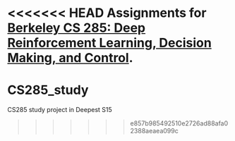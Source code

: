 <<<<<<< HEAD
Assignments for [Berkeley CS 285: Deep Reinforcement Learning, Decision Making, and Control](http://rail.eecs.berkeley.edu/deeprlcourse/).
=======
# CS285_study
CS285 study project in Deepest S15
>>>>>>> e857b985492510e2726ad88afa02388aeaea099c
